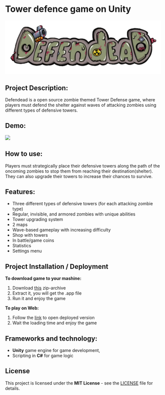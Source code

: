 # Tower defence game on Unity

<img src="Screenshoots/logo.png">

## Project Description: 
Defendead is a open source zombie themed Tower Defense game, where players must defend the shelter against waves of attacking zombies using different types of defensive towers. 

## Demo: 
<img src="Screenshoots/demo.gif">

## How to use: 
Players must strategically place their defensive towers along the path of the oncoming zombies to stop them from reaching their destination(shelter). They can also upgrade their towers to increase their chances to survive.

## Features: 
- Three different types of defensive towers (for each attacking zombie type)
- Regular, invisible, and armored zombies with unique abilities 
- Tower upgrading system
- 2 maps
- Wave-based gameplay with increasing difficulty
- Shop with towers
- In battle/game coins
- Statistics
- Settings menu 

## Project Installation / Deployment

**To download game to your mashine:**
1) Download [this](MVP2.app.zip) zip-archive
2) Extract it, you will get the .app file
3) Run it and enjoy the game 

**To play on Web:**
1) Follow the [link](https://slant14.itch.io/tower-defense) to open deployed version
2) Wait the loading time and enjoy the game

## Frameworks and technology:
 - **Unity** game engine for game development, 
 - Scripting in **C#** for game logic

## License
This project is licensed under the **MIT License** - see the [LICENSE](LICENSE) file for details.